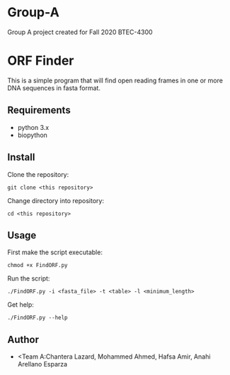 # Group-A
Group A project created for Fall 2020 BTEC-4300
# ORF Finder
This is a simple program that will find open reading frames in one or more DNA sequences in fasta format. 

## Requirements
* python 3.x
* biopython

## Install
Clone the repository:
```
git clone <this repository>
```
Change directory into repository:
```
cd <this repository>
```
## Usage
First make the script executable:
```
chmod +x FindORF.py
```
Run the script:
```
./FindORF.py -i <fasta_file> -t <table> -l <minimum_length>
```
Get help:
```
./FindORF.py --help
```

## Author
* <Team A:Chantera Lazard, Mohammed Ahmed, Hafsa Amir, Anahi Arellano Esparza

